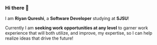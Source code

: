 ### Hi there 👋

I am **Riyan Qureshi**, a **Software Developer** studying at **SJSU**! 

Currently I am **seeking work opportunities at any level** to garner work experience that will both utilize, and improve, my expertise, so I can help realize ideas that drive the future!

<!--
**Riyan-Qureshi/Riyan-Qureshi** is a ✨ _special_ ✨ repository because its `README.md` (this file) appears on your GitHub profile.

Here are some ideas to get you started:

- 🔭 I’m currently working on ...
- 🌱 I’m currently learning ...
- 👯 I’m looking to collaborate on ...
- 🤔 I’m looking for help with ...
- 💬 Ask me about ...
- 📫 How to reach me: ...
- 😄 Pronouns: ...
- ⚡ Fun fact: ...
-->
